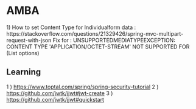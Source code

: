 # AMBA
<p align="left">
1) How to set Content Type for Individualform data : https://stackoverflow.com/questions/21329426/spring-mvc-multipart-request-with-json
Fix for :  UNSUPPORTEDMEDIATYPEEXCEPTION: CONTENT TYPE 'APPLICATION/OCTET-STREAM' NOT SUPPORTED FOR (List<Options> options)


</p>

## Learning  
1 ) https://www.toptal.com/spring/spring-security-tutorial
2 ) https://github.com/jwtk/jjwt#jwt-create
3 ) https://github.com/jwtk/jjwt#quickstart

